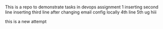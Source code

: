 This is a repo to demonstrate tasks in devops assignment 1
inserting second line
inserting third line after changing email config locally
4th line
5th ug
hiii

this is a new attempt

